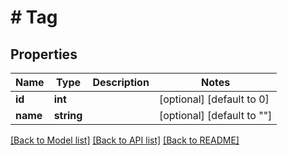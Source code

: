 # # Tag

## Properties

Name | Type | Description | Notes
------------ | ------------- | ------------- | -------------
**id** | **int** |  | [optional] [default to 0]
**name** | **string** |  | [optional] [default to ""]

[[Back to Model list]](../../README.md#models) [[Back to API list]](../../README.md#endpoints) [[Back to README]](../../README.md)
